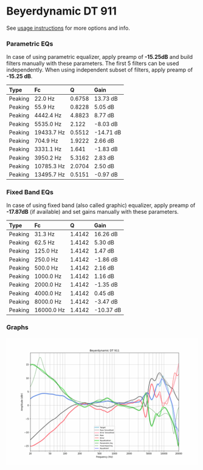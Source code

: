 # Beyerdynamic DT 911
See [usage instructions](https://github.com/jaakkopasanen/AutoEq#usage) for more options and info.

### Parametric EQs
In case of using parametric equalizer, apply preamp of **-15.25dB** and build filters manually
with these parameters. The first 5 filters can be used independently.
When using independent subset of filters, apply preamp of **-15.25 dB**.

| Type    | Fc         |      Q | Gain      |
|:--------|:-----------|:-------|:----------|
| Peaking | 22.0 Hz    | 0.6758 | 13.73 dB  |
| Peaking | 55.9 Hz    | 0.8228 | 5.05 dB   |
| Peaking | 4442.4 Hz  | 4.8823 | 8.77 dB   |
| Peaking | 5535.0 Hz  | 2.122  | -8.03 dB  |
| Peaking | 19433.7 Hz | 0.5512 | -14.71 dB |
| Peaking | 704.9 Hz   | 1.9222 | 2.66 dB   |
| Peaking | 3331.1 Hz  | 1.641  | -1.83 dB  |
| Peaking | 3950.2 Hz  | 5.3162 | 2.83 dB   |
| Peaking | 10785.3 Hz | 2.0704 | 2.50 dB   |
| Peaking | 13495.7 Hz | 0.5151 | -0.97 dB  |

### Fixed Band EQs
In case of using fixed band (also called graphic) equalizer, apply preamp of **-17.87dB**
(if available) and set gains manually with these parameters.

| Type    | Fc         |      Q | Gain      |
|:--------|:-----------|:-------|:----------|
| Peaking | 31.3 Hz    | 1.4142 | 16.26 dB  |
| Peaking | 62.5 Hz    | 1.4142 | 5.30 dB   |
| Peaking | 125.0 Hz   | 1.4142 | 1.47 dB   |
| Peaking | 250.0 Hz   | 1.4142 | -1.86 dB  |
| Peaking | 500.0 Hz   | 1.4142 | 2.16 dB   |
| Peaking | 1000.0 Hz  | 1.4142 | 1.16 dB   |
| Peaking | 2000.0 Hz  | 1.4142 | -1.35 dB  |
| Peaking | 4000.0 Hz  | 1.4142 | 0.45 dB   |
| Peaking | 8000.0 Hz  | 1.4142 | -3.47 dB  |
| Peaking | 16000.0 Hz | 1.4142 | -10.37 dB |

### Graphs
![](./Beyerdynamic%20DT%20911.png)